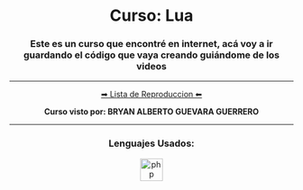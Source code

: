 <div>
<h1 align="center">Curso: Lua</h1>
<h3 align="center" class='lineas'> Este es un curso que encontré en internet, acá voy a ir guardando el código que vaya creando guiándome de los videos </h3>
</div>
<hr>
<div align="center">
<a href="https://www.youtube.com/playlist?list=PLI4CLoBN19r27MwNun0TL70RN29WTViAo" class='lista'>➡ Lista de Reproduccion ⬅</a>
<p class='Nombre'>
<b>Curso visto por: BRYAN ALBERTO GUEVARA GUERRERO
</b></p>
</div>
<hr>
<div align="center">
<h3>Lenguajes Usados:</h3>
<img src="https://upload.wikimedia.org/wikipedia/commons/thumb/c/cf/Lua-Logo.svg/1024px-Lua-Logo.svg.png" alt="php" width="40" height="40"/>  
</div>
